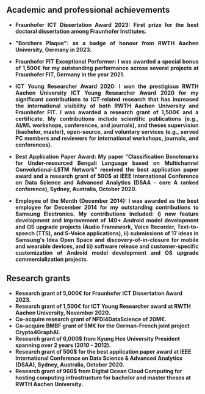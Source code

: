 ## Academic and professional achievements
- <p style='text-align: justify;'> <b>Fraunhofer ICT Dissertation Award 2023: First prize for the best doctoral dissertation among Fraunhofer Institutes.</p>
- <p style='text-align: justify;'> <b>"Borchers Plaque": as a badge of honour from RWTH Aachen University, Germany in 2023.</p>
- <p style='text-align: justify;'> <b>Fraunhofer FIT Exceptional Performer</b>: I was awarded a special bonus of 1,500€ for my outstanding performance across several projects at Fraunhofer FIT, Germany in the year 2021.</p>
- <p style='text-align: justify;'> <b>ICT Young Researcher Award 2020</b>: I won the prestigious RWTH Aachen University ICT Young Researcher Award 2020 for my significant contributions to ICT-related research that has increased the international visibility of both RWTH Aachen University and Fraunhofer FIT. I was awarded a research grant of 1,500€ and a certificate. My contributions include scientific publications (e.g., AI/ML workshops, conferences, and journals), and theses supervision (bachelor, master), open-source, and voluntary services (e.g., served PC members and reviewers for international workshops, journals, and conferences).</p>
- <p style='text-align: justify;'> <b>Best Application Paper Award</b>: My paper "Classification Benchmarks for Under-resourced Bengali Language based on Multichannel Convolutional-LSTM Network" received the best application paper award and a research grant of 500$ at IEEE International Conference on Data Science and Advanced Analytics (DSAA - core A ranked conference), Sydney, Australia, October 2020.</p>
- <p style='text-align: justify;'> <b>Employee of the Month (December 2014)</b>: I was awarded as the best employee for December 2014 for my outstanding contributions to Samsung Electronics. My contributions included: i) new feature development and improvement of 140+ Android model development and OS upgrade projects (Audio Framework, Voice Recorder, Text-to-speech (TTS), and S-Voice applications), ii) submissions of 17 ideas in Samsung's Idea Open Space and discovery-of-in-closure for mobile and wearable devices, and iii) software release and customer-specific customization of Android model development and OS upgrade commercialization projects. </p>

## Research grants
- Research grant of 5,000€ for Fraunhofer ICT Dissertation Award 2023.
- Research grant of 1,500€ for ICT Young Researcher award at RWTH Aachen University, November 2020.
- Co-acquire research grant of NFDI4DataScience of 20M€.
- Co-acquire BMBF grant of 5M€ for the German-French joint project Crypto4GraphAI.
- Research grant of 6,000$ from Kyung Hee University President spanning over 2 years (2010 - 2012).
- Research grant of 500$ for the best application paper award at IEEE International Conference on Data Science & Advanced Analytics (DSAA), Sydney, Australia, October 2020.
- Research grant of 960$ from Digital Ocean Cloud Computing for hosting computing infrastructure for bachelor and master theses at RWTH Aachen University.
